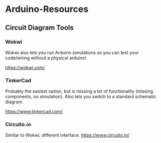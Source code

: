 # Arduino-Resources
## Circuit Diagram Tools
### Wokwi
Wokwi also lets you run Arduino simulations so you can test your code/wiring without a physical arduino!

https://wokwi.com/
### TinkerCad
Probably the easiest option, but is missing a lot of functionality (missing components, no simulation). Also lets you switch to a standard schematic diagram.

https://www.tinkercad.com/

### Circuito.io
Similar to Wokwi, different interface. 
https://www.circuito.io/
